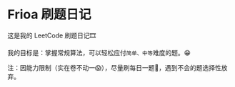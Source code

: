 # Frioa 刷题日记
这是我的 LeetCode 刷题日记🎞

我的目标是：掌握常规算法，可以轻松应付`简单、中等`难度的题。😁

注：因能力限制（实在卷不动一😱），尽量刷每日一题🤣，遇到不会的题选择性放弃。
